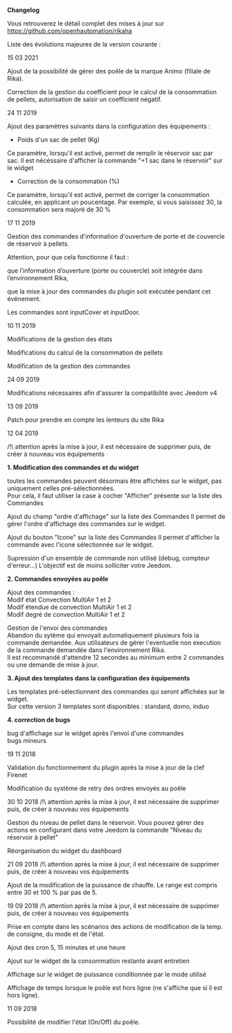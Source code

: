 **Changelog**

Vous retrouverez le détail complet des mises à jour sur https://github.com/openhautomation/rikaha

Liste des évolutions majeures de la version courante :

15 03 2021

Ajout de la possibilité de gérer des poêle de la marque Animo (filiale de Rika).

Correction de la gestion du coefficient pour le calcul de la consommation de pellets, autorisation de saisir un coefficient négatif.

24 11 2019

Ajout des paramètres suivants dans la configuration des équipements :

* Poids d'un sac de pellet (Kg)

 Ce paramètre, lorsqu'il est activé, permet de remplir le réservoir sac par sac.
Il est nécéssaire d'afficher la commande "+1 sac dans le réservoir" sur le widget

* Correction de la consommation (%)

 Ce paramètre, lorsqu'il est activé, permet de corriger la consommation calculée, en applicant un poucentage. Par exemple, si vous saisissez 30, la consommation sera majoré de 30 %

17 11 2019

Gestion des commandes d'information d'ouverture de porte et de couvercle de réservoir à pellets.

Attention, pour que cela fonctionne il faut :

que l’information d’ouverture (porte ou couvercle) soit intégrée dans l’environnement Rika,

que la mise à jour des commandes du plugin soit exécutée pendant cet événement.

Les commandes sont inputCover et inputDoor.

10 11 2019

Modifications de la gestion des états

Modifications du calcul de la consommation de pellets

Modification de la gestion des commandes

24 09 2019

Modifications nécessaires afin d'assurer la compatibilité avec Jeedom v4

13 09 2019

Patch pour prendre en compte les lenteurs du site Rika

12 04 2019

/!\ attention après la mise à jour, il est nécessaire de supprimer puis, de créer à nouveau vos équipements

**1. Modification des commandes et du widget**

toutes les commandes peuvent désormais être affichées sur le widget, pas uniquement celles pré-sélectionnées.  
Pour cela, il faut utiliser la case à cocher "Afficher" présente sur la liste des Commandes

Ajout du champ "ordre d'affichage" sur la liste des Commandes
Il permet de gérer l'ordre d'affichage des commandes sur le widget.

Ajout du bouton "Icone" sur la liste des Commandes
Il permet d'afficher la commande avec l'icone sélectionnée sur le widget.

Supression d'un ensemble de commande non utilisé (debug, compteur d'erreur...)
L'objectif est de moins solliciter votre Jeedom.


**2. Commandes envoyées au poêle**

Ajout des commandes :  
Modif état Convection MultiAir 1 et 2  
Modif étendue de convection MultiAir 1 et 2  
Modif degré de convection MultiAir 1 et 2

Gestion de l'envoi des commandes  
Abandon du sytème qui envoyait automatiquement plusieurs fois la commande demandée. Aux utilisateurs de gérer l'eventuelle non execution de la commande demandée dans l'environnement Rika.  
Il est recommandé d'attendre 12 secondes au minimum entre 2 commandes ou une demande de mise à jour.

**3. Ajout des templates dans la configuration des équipements**

Les templates pré-sélectionnent des commandes qui seront affichées sur le widget.  
Sur cette version 3 templates sont disponibles : standard, domo, induo

**4. correction de bugs**

bug d'affichage sur le widget après l'envoi d'une commandes  
bugs mineurs

19 11 2018

Validation du fonctionnement du plugin après la mise à jour de la clef Firenet

Modification du système de retry des ordres envoyés au poêle

30 10 2018 /!\ attention après la mise à jour, il est nécessaire de supprimer puis, de créer à nouveau vos équipements

Gestion du niveau de pellet dans le réservoir. Vous pouvez gérer des actions en configurant dans votre Jeedom la commande "Niveau du réservoir à pellet"

Réorganisation du widget du dashboard

21 09 2018 /!\ attention après la mise à jour, il est nécessaire de supprimer puis, de créer à nouveau vos équipements

Ajout de la modification de la puissance de chauffe. Le range est compris entre 30 et 100 % par pas de 5.

19 09 2018 /!\ attention après la mise à jour, il est nécessaire de supprimer puis, de créer à nouveau vos équipements

Prise en compte dans les scénarios des actions de modification de la temp. de consigne, du mode et de l'état.

Ajout des cron 5, 15 minutes et une heure

Ajout sur le widget de la consommation restante avant entretien

Affichage sur le widget de puissance conditionnée par le mode utilisé

Affichage de temps lorsque le poêle est hors ligne (ne s'affiche que si il est hors ligne).

11 09 2018

Possibilité de modifier l'état (On/Off) du poêle.
